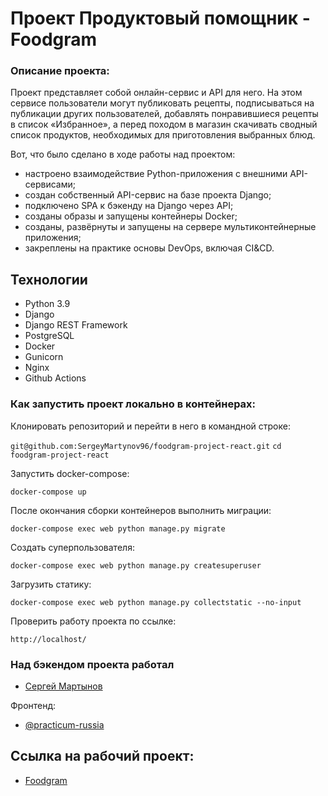 # Проект Продуктовый помощник - Foodgram
### Описание проекта:

Проект представляет собой онлайн-сервис и API для него. На этом сервисе пользователи могут публиковать рецепты, подписываться на публикации других пользователей, добавлять понравившиеся рецепты в список «Избранное», а перед походом в магазин скачивать сводный список продуктов, необходимых для приготовления выбранных блюд.
 
Вот, что было сделано в ходе работы над проектом:
- настроено взаимодействие Python-приложения с внешними API-сервисами;
- создан собственный API-сервис на базе проекта Django;
- подключено SPA к бэкенду на Django через API;
- созданы образы и запущены контейнеры Docker;
- созданы, развёрнуты и запущены на сервере мультиконтейнерные приложения;
- закреплены на практике основы DevOps, включая CI&CD.

## Технологии

- Python 3.9
- Django
- Django REST Framework
- PostgreSQL
- Docker
- Gunicorn
- Nginx
- Github Actions

### Как запустить проект локально в контейнерах:

Клонировать репозиторий и перейти в него в командной строке:

``` git@github.com:SergeyMartynov96/foodgram-project-react.git ``` 
``` cd foodgram-project-react ``` 

Запустить docker-compose:

```
docker-compose up

```

После окончания сборки контейнеров выполнить миграции:

```
docker-compose exec web python manage.py migrate

```

Создать суперпользователя:

```
docker-compose exec web python manage.py createsuperuser

```

Загрузить статику:

```
docker-compose exec web python manage.py collectstatic --no-input 

```

Проверить работу проекта по ссылке:

```
http://localhost/
```

### Над бэкендом проекта работал
- [Сергей Мартынов](https://github.com/SergeyMartynov96)

Фронтенд:
- [@practicum-russia](https://github.com/yandex-praktikum)

## Ссылка на рабочий проект:

- [Foodgram](https://fooddgramm.ddns.net)
